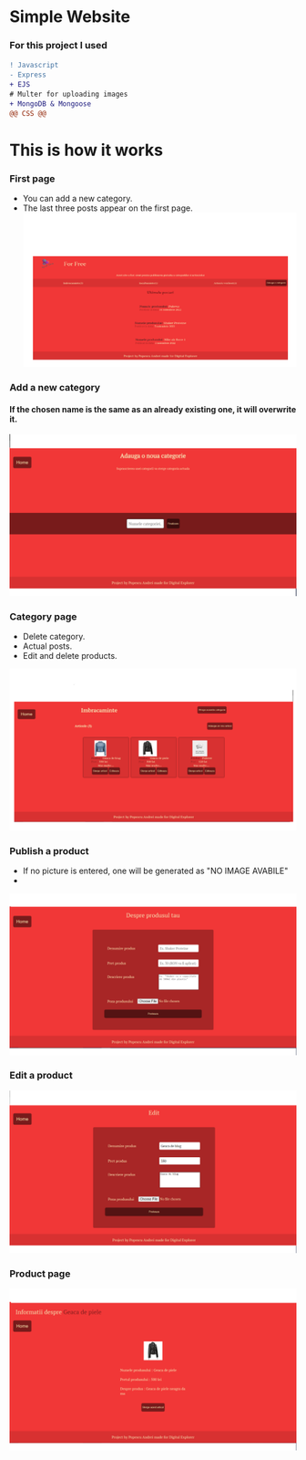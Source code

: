 # Simple Website 
### For this project I used
```diff
! Javascript
- Express
+ EJS
# Multer for uploading images
+ MongoDB & Mongoose
@@ CSS @@
```

# This is how it works

### First page
* You can add a new category.
* The last three posts appear on the first page.
![](presentation/prima-pagina.png)

### Add a new category
#### If the chosen name is the same as an already existing one, it will overwrite it. 


![](presentation/add-category.png)

### Category page
* Delete category.
* Actual posts.
* Edit and delete products.


![](presentation/pagina-categorie.png)

### Publish a product
* If no picture is entered, one will be generated as "NO IMAGE AVABILE"
* 
![](presentation/create-article.png)

### Edit a product

![](presentation/edit-page.png)

### Product page

![](presentation/info-product.png)



